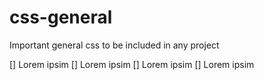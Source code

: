 # css-general
Important general css to be included in any project


[] Lorem ipsim
[] Lorem ipsim
[] Lorem ipsim
[] Lorem ipsim
